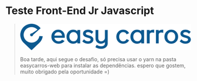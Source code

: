 # Teste Front-End Jr Javascript

> [![Logo Easy Carros](./assets/easy-carros-logo.png)](https://easycarros.com/)
>
>Boa tarde, aqui segue o desafio, só precisa usar o yarn na pasta easycarros-web para instalar as dependências.
>espero que gostem, muito obrigado pela oportunidade =)
